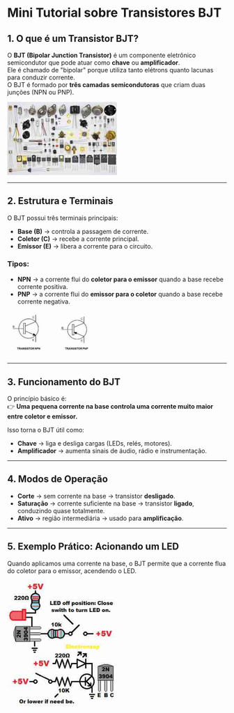# Mini Tutorial sobre Transistores BJT

## 1. O que é um Transistor BJT?
O **BJT (Bipolar Junction Transistor)** é um componente eletrônico semicondutor que pode atuar como **chave** ou **amplificador**.  
Ele é chamado de "bipolar" porque utiliza tanto elétrons quanto lacunas para conduzir corrente.  
O BJT é formado por **três camadas semicondutoras** que criam duas junções (NPN ou PNP).

<img src="transistor00.jpg" alt="Transistor" width="50%">

---

## 2. Estrutura e Terminais
O BJT possui três terminais principais:

- **Base (B)** → controla a passagem de corrente.  
- **Coletor (C)** → recebe a corrente principal.  
- **Emissor (E)** → libera a corrente para o circuito.

### Tipos:
- **NPN** → a corrente flui do **coletor para o emissor** quando a base recebe corrente positiva.  
- **PNP** → a corrente flui do **emissor para o coletor** quando a base recebe corrente negativa.

<img src="transistor01.jpg" alt="Transistor" width="40%">

---

## 3. Funcionamento do BJT
O princípio básico é:  
👉 **Uma pequena corrente na base controla uma corrente muito maior entre coletor e emissor.**

Isso torna o BJT útil como:
- **Chave** → liga e desliga cargas (LEDs, relés, motores).  
- **Amplificador** → aumenta sinais de áudio, rádio e instrumentação.  

---

## 4. Modos de Operação
- **Corte** → sem corrente na base → transistor **desligado**.  
- **Saturação** → corrente suficiente na base → transistor **ligado**, conduzindo quase totalmente.  
- **Ativo** → região intermediária → usado para **amplificação**.  

---

## 5. Exemplo Prático: Acionando um LED


Quando aplicamos uma corrente na base, o BJT permite que a corrente flua do coletor para o emissor, acendendo o LED.

<img src="transistor03.jpg" alt="Transistor" width="50%">
